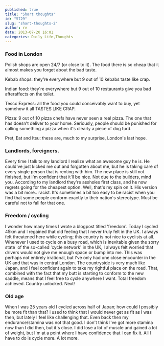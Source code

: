 ```yaml
---
published: true
title: "Short thoughts"
id: "5729"
slug: "short-thoughts-2"
author: rv
date: 2013-07-20 16:01
categories: Daily Life,Thoughts
---
```

<h3>Food in London</h3>
Polish shops are open 24/7 (or close to it). The food there is so cheap that it almost makes you forget about the bad taste.

Kebab shops: they're everywhere but 9 out of 10 kebabs taste like crap.

Indian food: they're everywhere but 9 out of 10 restaurants give you bad afteraffects on the toilet.

Tesco Express: all the food you could conceivably want to buy, yet somehow it all TASTES LIKE CRAP.

Pizza: 9 out of 10 pizza chefs have never seen a real pizza. The one that has doesn't deliver to your home. Seriously, people should be punished for calling something a pizza when it's clearly a piece of dog turd.

Pret, Eat and Itsu: these are, much to my surprise, London's last hope.
<h3>Landlords, foreigners.</h3>
Every time I talk to my landlord I realize what an awesome guy he is. He could've just kicked me out and forgotten about me, but he is taking care of every single person that is renting with him. The new place is still not finished, but I'm confident that it'll be nice. Not due to the builders, mind you. According to my landlord they're assholes first class, and he now regrets going for the cheapest option. Well, that's my spin on it. His version was a bit more.. racist. It's sometimes a bit too easy to be racist when you find that some people conform exactly to their nation's stereotype. Must be careful not to fall for that one.
<h3>Freedom / cycling</h3>
I wonder how many times I wrote a blogpost titled 'freedom'. Today I cycled 45km and I regained that old feeling that I never truly felt in the UK. I always felt threatened here while cycling; this country is not nice to cyclists at all. Whenever I used to cycle on a busy road, which is inevitable given the sorry state  of the so-called 'cycle network' in the UK, I always felt worried that drivers would not give me enough space or bump into me. This was perhaps not entirely irrational, but I've only had one close encounter in the UK and that was in central London. The countryside is very much like Japan, and I feel confident again to take my rightful place on the road. That, combined with the fact that my butt is starting to conform to the new saddle, means that I feel free to cycle anywhere I want. Total freedom achieved. Country unlocked. Next!
<h3>Old age</h3>
When I was 25 years old I cycled across half of Japan; how could I possibly be more fit than that? I used to think that I would never get as fit as I was then, but lately I feel like challenging that. Even back then my endurance/stamina was not that good. I don't think I've got more stamina now than I did then, but it's close. I did lose a lot of muscle and gained a lot of weight, but I'm at a point where I have confidence that I can fix it. All I have to do is cycle more. A lot more.